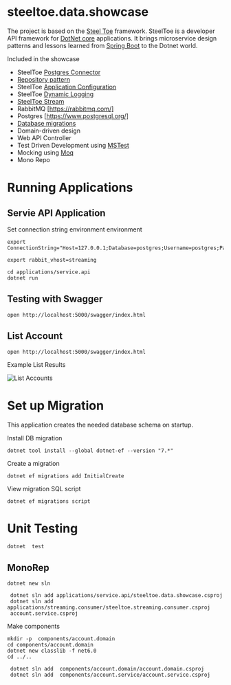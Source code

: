 # steeltoe.data.showcase

The project is based on the [Steel Toe](https://steeltoe.io/) framework.
SteelToe is a developer API framework for [DotNet core](https://dotnet.microsoft.com/) applications. It brings microservice design patterns and lessons learned from [Spring Boot](https://spring.io/projects/spring-boot) to the Dotnet world.


Included in the showcase

- SteelToe [Postgres Connector](https://docs.steeltoe.io/api/v3/connectors/postgresql.html)
- [Repository pattern](https://learn.microsoft.com/en-us/previous-versions/msp-n-p/ff649690(v=pandp.10)?redirectedfrom=MSDN)
- SteelToe [Application Configuration](https://docs.steeltoe.io/api/v3/configuration/placeholder-provider.html)
- SteelToe [Dynamic Logging](https://docs.steeltoe.io/api/v3/logging/index.html)
- [SteelToe Stream](https://docs.steeltoe.io/api/v3/stream/)
- RabbitMQ [https://rabbitmq.com/]
- Postgres [https://www.postgresql.org/]
- [Database migrations](https://learn.microsoft.com/en-us/ef/core/managing-schemas/migrations/applying?tabs=dotnet-core-cli)
- Domain-driven design
- Web API Controller
- Test Driven Development using [MSTest](https://learn.microsoft.com/en-us/dotnet/core/testing/unit-testing-with-mstest)
- Mocking using [Moq](https://github.com/moq/moq)
- Mono Repo



# Running Applications

## Servie API Application

Set connection string environment environment

```shell
export ConnectionString="Host=127.0.0.1;Database=postgres;Username=postgres;Password=$POSTGRES_DB_PASSWORD"
```
```shell
export rabbit_vhost=streaming
```


```shell
cd applications/service.api
dotnet run
```


## Testing with Swagger


```shell
open http://localhost:5000/swagger/index.html
```

## List Account


```shell
open http://localhost:5000/swagger/index.html
```

Example List Results

![List Accounts](docs/img/image.png)

# Set up Migration

This application creates the needed database schema on startup.


Install DB migration

```shell
dotnet tool install --global dotnet-ef --version "7.*"
```

Create a migration

```shell
dotnet ef migrations add InitialCreate
```

View migration SQL script

```shell
dotnet ef migrations script
```

# Unit Testing


```shell
dotnet  test
```


## MonoRep 

```shell
dotnet new sln
 
 dotnet sln add applications/service.api/steeltoe.data.showcase.csproj
 dotnet sln add applications/streaming.consumer/steeltoe.streaming.consumer.csproj
 account.service.csproj
```

Make components

```shell
mkdir -p  components/account.domain
cd components/account.domain
dotnet new classlib -f net6.0
cd ../..
```


```shell
 dotnet sln add  components/account.domain/account.domain.csproj
 dotnet sln add  components/account.service/account.service.csproj
```
